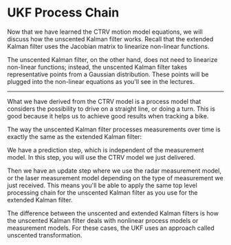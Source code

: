 # UKF Process Chain

Now that we have learned the CTRV motion model equations, we will discuss how the unscented Kalman filter works. Recall that the extended Kalman filter uses the Jacobian matrix to linearize non-linear functions.

The unscented Kalman filter, on the other hand, does not need to linearize non-linear functions; instead, the unscented Kalman filter takes representative points from a Gaussian distribution. These points will be plugged into the non-linear equations as you'll see in the lectures.

***

What we have derived from the CTRV model is a process model that considers the possibility to drive on a straight line, or doing a turn. This is good because it helps us to achieve good results when tracking a bike.

The way the unscented Kalman filter processes measurements over time is exactly the same as the extended Kalman filter:

We have a prediction step, which is independent of the measurement model. In this step, you will use the CTRV model we just delivered.

Then we have an update step where we use the radar measurement model, or the laser measurement model depending on the type of measurement we just received. This means you'll be able to apply the same top level processing chain for the unscented Kalman filter as you use for the extended Kalman filter.

The difference between the unscented and extended Kalman filters is how the unscented Kalman filter deals with nonlinear process models or measurement models. For these cases, the UKF uses an approach called unscented transformation.
